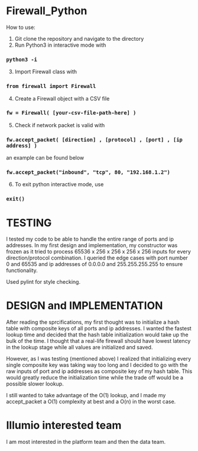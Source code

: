 # Firewall_Python

How to use:
1) Git clone the repository and navigate to the directory
2) Run Python3 in interactive mode with 
### `python3 -i`
3) Import Firewall class with
### `from firewall import Firewall`
4) Create a Firewall object with a CSV file
### `fw = Firewall( [your-csv-file-path-here] )`
5) Check if network packet is valid with
### `fw.accept_packet( [direction] , [protocol] , [port] , [ip address] )`
an example can be found below
### `fw.accept_packet("inbound", "tcp", 80, "192.168.1.2")`
6) To exit python interactive mode, use
### `exit()`


# TESTING

I tested my code to be able to handle the entire range of ports and ip addresses. In my first design and implementation, my constructor was frozen as it tried to process 65536 x 256 x 256 x 256 x 256 inputs for every direction/protocol combination. I queried the edge cases with port number 0 and 65535 and ip addresses of 0.0.0.0 and 255.255.255.255 to ensure functionality.

Used pylint for style checking.

# DESIGN and IMPLEMENTATION

After reading the sprcifications, my first thought was to initialize a hash table with composite keys of all ports and ip addresses. I wanted the fastest lookup time and decided that the hash table initialization would take up the bulk of the time. I thought that a real-life firewall should have lowest latency in the lookup stage while all values are initialized and saved.

However, as I was testing (mentioned above) I realized that initializing every single composite key was taking way too long and I decided to go with the raw inputs of port and ip addresses as composite key of my hash table. This would greatly reduce the initialization time while the trade off would be a possible slower lookup.

I still wanted to take advantage of the O(1) lookup, and I made my accept_packet a O(1) complexity at best and a O(n) in the worst case.

# Illumio interested team

I am most interested in the platform team and then the data team.